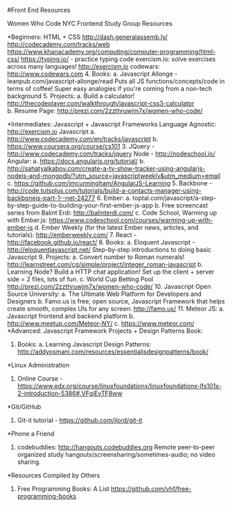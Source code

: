 #Front End Resources

Women Who Code NYC Frontend Study Group Resources
 

*Beginners:  HTML + CSS
http://dash.generalassemb.ly/  
http://codecademy.com/tracks/web 
https://www.khanacademy.org/computing/computer-programming/html-css/
https://typing.io/ - practice typing code
exercism.io: solve exercises across many languages! http://exercism.io
codewars: http://www.codewars.com 
4. Books: 
a. Javascript Allonge - leanpub.com/javascript-allonge/read 
   Puts all JS functions/concepts/code in terms of coffee! Super easy analogies if you're coming from a non-tech background
5. Projects:
a. Build a calculator! http://thecodeplayer.com/walkthrough/javascript-css3-calculator  
b. Resume Page: http://prezi.com/2zzthruwjm7x/women-who-code/

*Intermediates: Javascript + Javascript Frameworks 
Language Agnostic: http://exercism.io
Javascript
a. http://www.codecademy.com/en/tracks/javascript 
b. https://www.coursera.org/course/cs101
3. JQuery - http://www.codecademy.com/tracks/jquery 
Node - http://nodeschool.io/
Angular:
a. https://docs.angularjs.org/tutorial/
b. http://sahatyalkabov.com/create-a-tv-show-tracker-using-angularjs-nodejs-and-mongodb/?utm_source=javascriptweekly&utm_medium=email 
c. https://github.com/jmcunningham/AngularJS-Learning
5. Backbone - http://code.tutsplus.com/tutorials/build-a-contacts-manager-using-backbonejs-part-1--net-24277 
6. Ember:
a. toptal.com/javascript/a-step-by-step-guide-to-building-your-first-ember-js-app 
b. Free screencast series from Balint Erdi: http://balinterdi.com/
c. Code School, Warming up with Ember.js: https://www.codeschool.com/courses/warming-up-with-ember-js
d. Ember Weekly (for the latest Ember news, articles, and tutorials): http://emberweekly.com/
7. React - http://facebook.github.io/react/ 
8. Books:
a. Eloquent Javascript - http://eloquentjavascript.net/ Step-by-step introductions to doing basic Javascript
9. Projects:
a. Convert number to Roman numerals! http://learnstreet.com/cg/simple/project/integer_roman-javascript 
b. Learning Node? Build a HTTP chat application! Set up the client + server side = 2 files, lots of fun.
c. World Cup Betting Pool http://prezi.com/2zzthruwjm7x/women-who-code/
10. Javascript Open Source University:
a. The Ultimate Web Platform for Developers and Designers
b. Famo.us is free, open source, Javascript Framework that helps create smooth, complex UIs for any screen: http://famo.us/
11. Meteor JS:
    a. Javascript frontend and backend platform
    b. http://www.meetup.com/Meteor-NY/
    c. https://www.meteor.com/
*Advanced: Javascript Framework Projects + Design Patterns Book: 
1. Books:
a. Learning Javascript Design Patterns: http://addyosmani.com/resources/essentialjsdesignpatterns/book/

*Linux Administration
1. Online Course - https://www.edx.org/course/linuxfoundationx/linuxfoundationx-lfs101x-2-introduction-5386#.VFgiEvTF8ww

*Git/GitHub
1. Git-it tutorial - https://github.com/jlord/git-it

*Phone a Friend
1. codebuddies: http://hangouts.codebuddies.org Remote peer-to-peer organized study hangouts(screensharing/sometimes-audio; no video sharing.

*Resources Compiled by Others
1. Free Programming Books: A List https://github.com/vhf/free-programming-books
